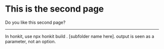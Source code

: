 # This is the second page

Do you like this second page?

---
In honkit, use npx honkit build . [subfolder name here]. output is seen as a parameter, not an option.